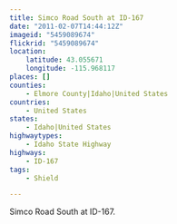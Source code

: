 ```yaml
---
title: Simco Road South at ID-167
date: "2011-02-07T14:44:12Z"
imageid: "5459089674"
flickrid: "5459089674"
location:
    latitude: 43.055671
    longitude: -115.968117
places: []
counties:
    - Elmore County|Idaho|United States
countries:
    - United States
states:
    - Idaho|United States
highwaytypes:
    - Idaho State Highway
highways:
    - ID-167
tags:
    - Shield

---
```

Simco Road South at ID-167.